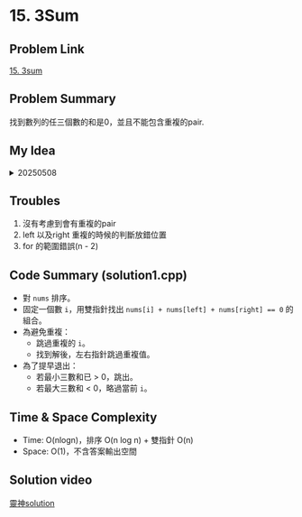 # 15. 3Sum
## Problem Link
[15. 3sum](https://leetcode.com/problems/3sum/description/)

## Problem Summary
找到數列的任三個數的和是0，並且不能包含重複的pair.
## My Idea
<details>
  <summary>20250508</summary>
- 首先，將整個數列進行排序，接著從排序好的數列中，從頭開始遍歷到倒數第三個元素。  
left 指針指向 i + 1，right 指針指向 n - 1。  
之後以 left < right 的條件下，開始去尋找三數的和是否 = 0。  
>0 的話就將右指針左移，< 0 的話就將左指針右移，= 0 的話就將答案存下來，並且移動左右指針。此外，為了避免重複，可以使用 while 迴圈跳過相同值。
</details>

## Troubles
1. 沒有考慮到會有重複的pair
2. left 以及right 重複的時候的判斷放錯位置
3. for 的範圍錯誤(n - 2)

## Code Summary (solution1.cpp)
- 對 `nums` 排序。
- 固定一個數 `i`，用雙指針找出 `nums[i] + nums[left] + nums[right] == 0` 的組合。
- 為避免重複：
  - 跳過重複的 `i`。
  - 找到解後，左右指針跳過重複值。
- 為了提早退出：
  - 若最小三數和已 > 0，跳出。
  - 若最大三數和 < 0，略過當前 `i`。

## Time & Space Complexity
- Time: O(nlogn)，排序 O(n log n) + 雙指針 O(n)
- Space: O(1)，不含答案輸出空間

## Solution video
[靈神solution](https://www.bilibili.com/video/BV1bP411c7oJ/?spm_id_from=333.1391.0.0&vd_source=016a3123e35bd83c9093c6fd0a78a044)
